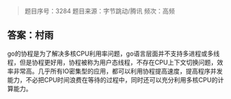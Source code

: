 >题目序号：3284
>题目来源：字节跳动/腾讯
>频次：高频

## 答案：村雨

go的协程是为了解决多核CPU利用率问题，go语言层面并不支持多进程或多线程，但是协程更好用，协程被称为用户态线程，不存在CPU上下文切换问题，效率非常高。几乎所有IO密集型的应用，都可以利用协程提高速度，提高程序并发能力，不必把CPU时间浪费在等待的过程中，同时还可以充分利用多核CPU的计算能力。